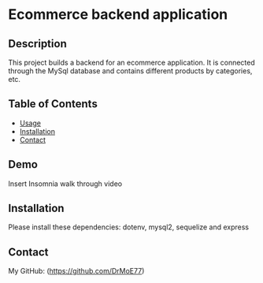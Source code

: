 # Ecommerce backend application
  

  ## Description
  This project builds a backend for an ecommerce application. It is connected through the MySql database and contains different products by categories, etc.

  ## Table of Contents
  * [Usage](#usage)
  * [Installation](#installation)
  * [Contact](#contact)
  
  ## Demo
  Insert Insomnia walk through video
  

  ## Installation 
  Please install these dependencies: dotenv, mysql2, sequelize and express
  

  ## Contact
  My GitHub: (https://github.com/DrMoE77) <br>
   
